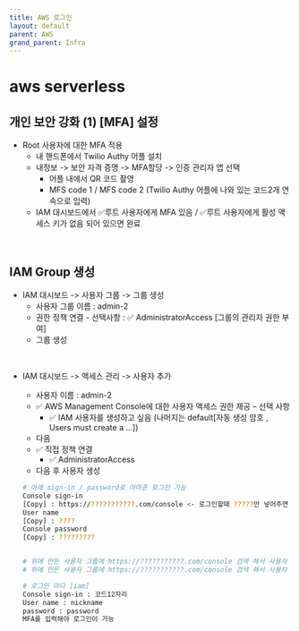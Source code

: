 ```yaml
---
title: AWS 로그인
layout: default
parent: AWS
grand_parent: Infra
---
```


# aws serverless

## 개인 보안 강화 (1) [MFA] 설정

- Root 사용자에 대한 MFA 적용
  - 내 핸드폰에서 Twilio Authy 어플 설치
  - 내정보 -> 보안 자격 증명 -> MFA할당 -> 인증 관리자 앱 선택
    - 어플 내에서 QR 코드 촬영
    - MFS code 1 / MFS code 2 (Twilio Authy 어플에 나와 있는 코드2개 연속으로 입력)
  - IAM 대시보드에서 ✅루트 사용자에게 MFA 있음 / ✅루트 사용자에게 활성 액세스 키가 없음 되어 있으면 완료

<br />

## IAM Group 생성

- IAM 대시보드 -> 사용자 그룹 -> 그룹 생성
  - 사용자 그룹 이름 : admin-2
  - 권한 정책 연결 - 선택사항 : ✅ AdministratorAccess [그룹의 관리자 권한 부여]
  - 그룹 생성

<br />

- IAM 대시보드 -> 액세스 관리 -> 사용자 추가

  - 사용자 이름 : admin-2
  - ✅ AWS Management Console에 대한 사용자 액세스 권한 제공 – 선택 사항
    - ✅ IAM 사용자를 생성하고 싶음 (나머지는 default[자동 생성 암호 , Users must create a ...])
  - 다음
  - ✅ 직접 정책 연결
    - ✅ AdministratorAccess
  - 다음 후 사용자 생성

  ```bash
  # 아래 sign-in / password로 아마존 로그인 가능
  Console sign-in
  [Copy] : https://???????????.com/console <- 로그인할때 ?????만 넣어주면 됨
  User name
  [Copy] : ????
  Console password
  [Copy] : ?????????


  # 위에 만든 사용자 그룹에 https://???????????.com/console 검색 해서 사용자 추가
  # 위에 만든 사용자 그룹에 https://???????????.com/console 검색 해서 사용자 추가

  # 로그인 마다 [iam]
  Console sign-in : 코드12자리
  User name : nickname
  password : password
  MFA를 입력해야 로그인이 가능
  ```
